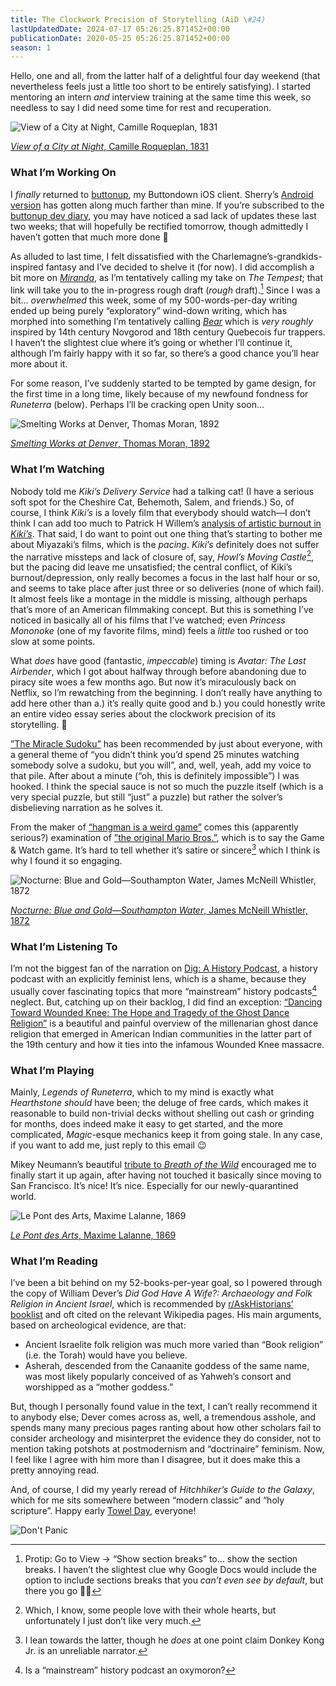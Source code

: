 ```yaml
---
title: The Clockwork Precision of Storytelling (AiD \#24)
lastUpdatedDate: 2024-07-17 05:26:25.871452+00:00
publicationDate: 2020-05-25 05:26:25.871452+00:00
season: 1
---
```


Hello, one and all, from the latter half of a delightful four day weekend (that nevertheless feels just a little too short to be entirely satisfying). I started mentoring an intern _and_ interview training at the same time this week, so needless to say I did need some time for rest and recuperation.

![_View of a City at Night_, Camille Roqueplan, 1831](../../assets/newsletters/view_of_a_city_at_night.jpg)

[_View of a City at Night_, Camille Roqueplan, 1831](https://www.clevelandart.org/art/2015.586)

### What I’m Working On

I _finally_ returned to [buttonup](https://github.com/rwblickhan/buttonup), my Buttondown iOS client. Sherry’s [Android version](https://github.com/frostyshadows/buttonup) has gotten along much farther than mine. If you’re subscribed to the [buttonup dev diary](https://buttondown.email/buttonup), you may have noticed a sad lack of updates these last two weeks; that will hopefully be rectified tomorrow, though admittedly I haven’t gotten that much more done 🙂

As alluded to last time, I felt dissatisfied with the Charlemagne’s-grandkids-inspired fantasy and I’ve decided to shelve it (for now). I did accomplish a bit more on [_Miranda_](https://docs.google.com/document/d/1TmH905DxOE6CoICGsAWs2Vf0lvK24EopY844dX7FgIY/edit?usp=sharing), as I’m tentatively calling my take on _The Tempest_; that link will take you to the in-progress rough draft (_rough_ draft).[^1] Since I was a bit… _overwhelmed_ this week, some of my 500-words-per-day writing ended up being purely “exploratory” wind-down writing, which has morphed into something I’m tentatively calling [_Bear_](https://docs.google.com/document/d/1QhAAaMwF7SKrr6RNl_ST6r6op8sxnoQzPL61F0c4w-M/edit?usp=sharing) which is _very roughly_ inspired by 14th century Novgorod and 18th century Quebecois fur trappers. I haven’t the slightest clue where it’s going or whether I’ll continue it, although I’m fairly happy with it so far, so there’s a good chance you’ll hear more about it.

For some reason, I’ve suddenly started to be tempted by game design, for the first time in a long time, likely because of my newfound fondness for _Runeterra_ (below). Perhaps I’ll be cracking open Unity soon…

![_Smelting Works at Denver_, Thomas Moran, 1892](../../assets/newsletters/smelting_works_at_denver.jpg)

[_Smelting Works at Denver_, Thomas Moran, 1892](https://www.clevelandart.org/art/1938.56)

### What I’m Watching

Nobody told me _Kiki’s Delivery Service_ had a talking cat! (I have a serious soft spot for the Cheshire Cat, Behemoth, Salem, and friends.) So, of course, I think _Kiki’s_ is a lovely film that everybody should watch—I don’t think I can add too much to Patrick H Willem’s [analysis of artistic burnout in _Kiki’s_](https://youtu.be/KfB69eDCbOI). That said, I do want to point out one thing that’s starting to bother me about Miyazaki’s films, which is the _pacing_. _Kiki’s_ definitely does not suffer the narrative missteps and lack of closure of, say, _Howl’s Moving Castle_[^2], but the pacing did leave me unsatisfied; the central conflict, of Kiki’s burnout/depression, only really becomes a focus in the last half hour or so, and seems to take place after just three or so deliveries (none of which fail). It almost feels like a montage in the middle is missing, although perhaps that’s more of an American filmmaking concept. But this is something I’ve noticed in basically all of his films that I’ve watched; even _Princess Mononoke_ (one of my favorite films, mind) feels a _little_ too rushed or too slow at some points.

What _does_ have good (fantastic, _impeccable_) timing is _Avatar: The Last Airbender_, which I got about halfway through before abandoning due to piracy site woes a few months ago. But now it’s miraculously back on Netflix, so I’m rewatching from the beginning. I don’t really have anything to add here other than a.) it’s really quite good and b.) you could honestly write an entire video essay series about the clockwork precision of its storytelling. 🤔

[”The Miracle Sudoku”](https://www.youtube.com/watch?time_continue=467&v=yKf9aUIxdb4&feature=emb_title) has been recommended by just about everyone, with a general theme of “you didn’t think you’d spend 25 minutes watching somebody solve a sudoku, but you will”, and, well, yeah, add my voice to that pile. After about a minute (“oh, this is definitely impossible”) I was hooked. I think the special sauce is not so much the puzzle itself (which is a very special puzzle, but still “just” a puzzle) but rather the solver’s disbelieving narration as he solves it.

From the maker of [“hangman is a weird game”](https://youtu.be/le5uGqHKll8) comes this (apparently serious?) examination of [”the original Mario Bros.”](https://www.youtube.com/watch?v=NYZOngyZvaI), which is to say the Game & Watch game. It’s hard to tell whether it’s satire or sincere[^3] which I think is why I found it so engaging.

![_Nocturne: Blue and Gold—Southampton Water_, James McNeill Whistler, 1872](../../assets/newsletters/nocturne.jpg)

[_Nocturne: Blue and Gold—Southampton Water_, James McNeill Whistler, 1872](https://www.artic.edu/artworks/56905/nocturne-blue-and-gold-southampton-water)

### What I’m Listening To

I’m not the biggest fan of the narration on [Dig: A History Podcast](https://digpodcast.org), a history podcast with an explicitly feminist lens, which is a shame, because they usually cover fascinating topics that more “mainstream” history podcasts[^4] neglect. But, catching up on their backlog, I did find an exception: [“Dancing Toward Wounded Knee: The Hope and Tragedy of the Ghost Dance Religion”](https://digpodcast.org/2019/10/13/ghost-dance-religion/) is a beautiful and painful overview of the millenarian ghost dance religion that emerged in American Indian communities in the latter part of the 19th century and how it ties into the infamous Wounded Knee massacre.

### What I’m Playing

Mainly, _Legends of Runeterra_, which to my mind is exactly what _Hearthstone_ _should_ have been; the deluge of free cards, which makes it reasonable to build non-trivial decks without shelling out cash or grinding for months, does indeed make it easy to get started, and the more complicated, _Magic_-esque mechanics keep it from going stale. In any case, if you want to add me, just reply to this email 😉

Mikey Neumann’s beautiful [tribute to _Breath of the Wild_](https://youtu.be/suiVi4kjvbI) encouraged me to finally start it up again, after having not touched it basically since moving to San Francisco. It’s nice! It’s nice. Especially for our newly-quarantined world.

![_Le Pont des Arts_, Maxime Lalanne, 1869](../../assets/newsletters/le_pont_des_arts.jpg)

[_Le Pont des Arts_, Maxime Lalanne, 1869](https://www.artic.edu/artworks/61557/le-pont-des-arts)

### What I’m Reading

I’ve been a bit behind on my 52-books-per-year goal, so I powered through the copy of William Dever’s _Did God Have A Wife?: Archaeology and Folk Religion in Ancient Israel_, which is recommended by [r/AskHistorians’ booklist](https://www.reddit.com/r/AskHistorians/wiki/books/middleeast#wiki_ancient_israel) and oft cited on the relevant Wikipedia pages. His main arguments, based on archeological evidence, are that:

* Ancient Israelite folk religion was much more varied than “Book religion” (i.e. the Torah) would have you believe.
* Asherah, descended from the Canaanite goddess of the same name, was most likely popularly conceived of as Yahweh’s consort and worshipped as a “mother goddess.”

But, though I personally found value in the text, I can’t really recommend it to anybody else; Dever comes across as, well, a tremendous asshole, and spends many many precious pages ranting about how other scholars fail to consider archeology and misinterpret the evidence they do consider, not to mention taking potshots at postmodernism and “doctrinaire” feminism. Now, I feel like I agree with him more than I disagree, but it does make this a pretty annoying read.

And, of course, I did my yearly reread of _Hitchhiker’s Guide to the Galaxy_, which for me sits somewhere between “modern classic” and “holy scripture”. Happy early [Towel Day](http://towelday.org), everyone!

![Don't Panic](../../assets/newsletters/dont_panic.jpg)

[^1]: Protip: Go to View -\> “Show section breaks” to… show the section breaks. I haven’t the slightest clue why Google Docs would include the option to include sections breaks that you _can’t even see by default_, but there you go 🤷‍♀️

[^2]: Which, I know, some people love with their whole hearts, but unfortunately I just don’t like very much.

[^3]: I lean towards the latter, though he _does_ at one point claim Donkey Kong Jr. is an unreliable narrator.

[^4]: Is a “mainstream” history podcast an oxymoron?